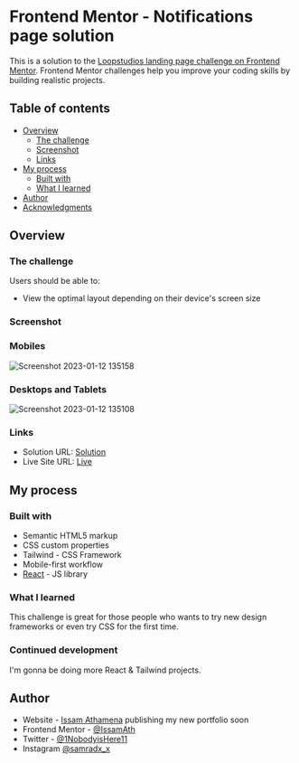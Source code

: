 # Frontend Mentor - Notifications page solution

This is a solution to the [Loopstudios landing page challenge on Frontend Mentor](https://www.frontendmentor.io/challenges/notifications-page-DqK5QAmKbC). Frontend Mentor challenges help you improve your coding skills by building realistic projects. 
## Table of contents

- [Overview](#overview)
  - [The challenge](#the-challenge)
  - [Screenshot](#screenshot)
  - [Links](#links)
- [My process](#my-process)
  - [Built with](#built-with)
  - [What I learned](#what-i-learned)
- [Author](#author)
- [Acknowledgments](#acknowledgments)


## Overview

### The challenge

Users should be able to:

- View the optimal layout depending on their device's screen size

### Screenshot

### Mobiles
![Screenshot 2023-01-12 135158](https://user-images.githubusercontent.com/49134454/212071755-e64f5140-247f-4258-b365-82ed6c91cc8f.png)


### Desktops and Tablets

![Screenshot 2023-01-12 135108](https://user-images.githubusercontent.com/49134454/212071823-63cb4b5e-4184-4876-9f30-6d7720334d13.png)




### Links

- Solution URL: [Solution](https://github.com/IssamAth/notification-page)
- Live Site URL: [Live](https://notification-page-by-issam-ath.netlify.app/)

## My process

### Built with

- Semantic HTML5 markup
- CSS custom properties
- Tailwind - CSS Framework
- Mobile-first workflow
- [React](https://reactjs.org/) - JS library


### What I learned

This challenge is great for those people who wants to try new design frameworks or even try CSS for the first time.


### Continued development

I'm gonna be doing more React & Tailwind projects.

## Author

- Website - [Issam Athamena](https://github.com/IssamAth)  publishing my new portfolio soon
- Frontend Mentor - [@IssamAth](https://www.frontendmentor.io/profile/IssamAth)
- Twitter - [@1NobodyisHere11](https://twitter.com/1NobodyisHere11)
- Instagram [@samradx_x](https://www.instagram.com/samradx_x/?hl=en)


